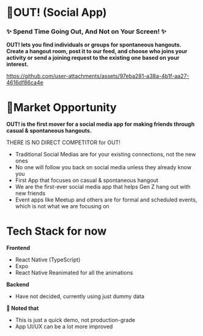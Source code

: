 # 🍧OUT! (Social App)
### ✨ Spend Time Going Out, And Not on Your Screen! ✨
**OUT! lets you find individuals or groups for spontaneous hangouts. Create a hangout room, post it to our feed, and choose who joins your activity or send a joining request to the existing one based on your interest.**


https://github.com/user-attachments/assets/97eba281-a38a-4b1f-aa27-4616df86ca4e


# 🧨Market Opportunity
**OUT! is the first mover for a social media app for making friends through casual & spontaneous hangouts.**

THERE IS NO DIRECT COMPETITOR for OUT!
- Traditional Social Medias are for your existing connections, not the new ones
- No one will follow you back on social media unless they already know you
- First App that focuses on casual & spontaneous hangout
- We are the first-ever social media app that helps Gen Z hang out with new friends
- Event apps like Meetup and others are for formal and scheduled events, which is not what we are focusing on

# Tech Stack for now
**Frontend**
- React Native (TypeScript)
- Expo
- React Native Reanimated for all the animations
  
**Backend**
- Have not decided, currently using just dummy data


**📝 Noted that**
- This is just a quick demo, not production-grade
- App UI/UX can be a lot more improved
